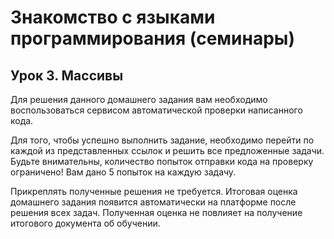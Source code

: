  # Знакомство с языками программирования (семинары)
## Урок 3. Массивы
Для решения данного домашнего задания вам необходимо воспользоваться сервисом автоматической проверки написанного кода.

Для того, чтобы успешно выполнить задание, необходимо перейти по каждой из представленных ссылок и решить все предложенные задачи. Будьте внимательны, количество попыток отправки кода на проверку ограничено! Вам дано 5 попыток на каждую задачу.

Прикреплять полученные решения не требуется. Итоговая оценка домашнего задания появится автоматически на платформе после решения всех задач. Полученная оценка не повлияет на получение итогового документа об обучении.

<!-- ИДЕАЛЬНОЕ РЕШЕНИЕ!
using System;
using System.Linq;

//Тело класса будет написано студентом. Класс обязан иметь статический метод PrintResult()
class UserInputToCompileForTest
{ 
    // Разница между максимальным и минимальным элементами массива

    // Нахождение минимума массива
    public static double FindMin(double[] numbers)
    {
        double min = numbers[0];
        for (int i = 1; i < numbers.Length; i++)
        {
            if (min > numbers[i])
            {
                min = numbers[i];
            }
        }
        return min;
    }

    // Нахождение максимума массива
    public static double FindMax(double[] numbers)
    {
        double max = numbers[0];
        for (int i = 1; i < numbers.Length; i++)
        {
            if (max < numbers[i])
            {
                max = numbers[i];
            }
        }
        return max;
    }



    public static void PrintResult(double[] array)
    {

        double result = FindMax(array) - FindMin(array);
        Console.WriteLine(result);
    }
}

//Не удаляйте и не меняйте класс Answer!
class Answer
{
    public static void Main(string[] args)
    {
        double[] array;


        if (args.Length >= 1) {
            // Объединяем все аргументы командной строки в одну строку
            string joinedArgs = string.Join(" ", args);

            // Разделяем строку по запятой с пробелом и преобразуем в массив целых чисел
            array = joinedArgs.Split(", ")
                                  .Select(double.Parse)
                                  .ToArray();

            // Теперь arr содержит преобразованные в целые числа из командной строки

        } else {
           // Если аргументов на входе нет
            array = new double[] {0.25, 5.4, 1.3, 2.1, 3.8, 5.2, 3.01}; // Создание массива
        }
        UserInputToCompileForTest.PrintResult(array);
    }
} -->